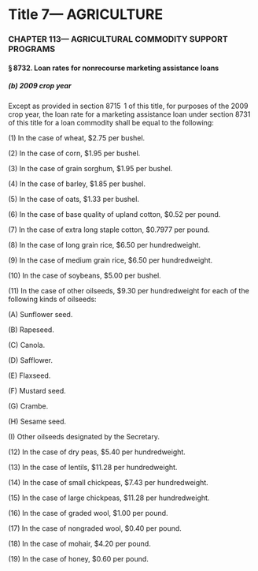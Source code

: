 
# Title 7— AGRICULTURE
### CHAPTER 113— AGRICULTURAL COMMODITY SUPPORT PROGRAMS
#### § 8732. Loan rates for nonrecourse marketing assistance loans
##### (b) 2009 crop year

Except as provided in section 8715  1 of this title, for purposes of the 2009 crop year, the loan rate for a marketing assistance loan under section 8731 of this title for a loan commodity shall be equal to the following:

(1) In the case of wheat, $2.75 per bushel.

(2) In the case of corn, $1.95 per bushel.

(3) In the case of grain sorghum, $1.95 per bushel.

(4) In the case of barley, $1.85 per bushel.

(5) In the case of oats, $1.33 per bushel.

(6) In the case of base quality of upland cotton, $0.52 per pound.

(7) In the case of extra long staple cotton, $0.7977 per pound.

(8) In the case of long grain rice, $6.50 per hundredweight.

(9) In the case of medium grain rice, $6.50 per hundredweight.

(10) In the case of soybeans, $5.00 per bushel.

(11) In the case of other oilseeds, $9.30 per hundredweight for each of the following kinds of oilseeds:

(A) Sunflower seed.

(B) Rapeseed.

(C) Canola.

(D) Safflower.

(E) Flaxseed.

(F) Mustard seed.

(G) Crambe.

(H) Sesame seed.

(I) Other oilseeds designated by the Secretary.

(12) In the case of dry peas, $5.40 per hundredweight.

(13) In the case of lentils, $11.28 per hundredweight.

(14) In the case of small chickpeas, $7.43 per hundredweight.

(15) In the case of large chickpeas, $11.28 per hundredweight.

(16) In the case of graded wool, $1.00 per pound.

(17) In the case of nongraded wool, $0.40 per pound.

(18) In the case of mohair, $4.20 per pound.

(19) In the case of honey, $0.60 per pound.
